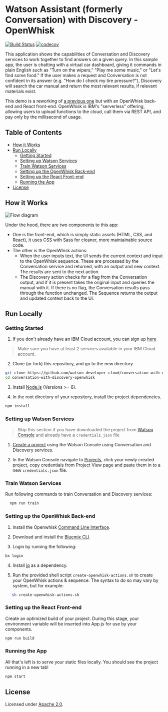 # Watson Assistant (formerly Conversation) with Discovery - OpenWhisk

[![Build Status](https://travis-ci.org/watson-developer-cloud/conversation-with-discovery-openwhisk.svg?branch=master)](https://travis-ci.org/watson-developer-cloud/conversation-with-discovery-openwhisk) [![codecov](https://codecov.io/gh/watson-developer-cloud/conversation-with-discovery-openwhisk/branch/master/graph/badge.svg)](https://codecov.io/gh/watson-developer-cloud/conversation-with-discovery-openwhisk)

This application shows the capabilities of Conversation and Discovery services to work together to find answers on a given query. In this sample app, the user is chatting with a virtual car dashboard, giving it commands in plain English such as "Turn on the wipers," "Play me some music," or "Let's find some food." If the user makes a request and Conversation is not confident in its answer (e.g. "How do I check my tire pressure?"), Discovery will search the car manual and return the most relevant results, if relevant materials exist.

This demo is a reworking of [a previous one](https://github.com/watson-developer-cloud/conversation-with-discovery) but with an OpenWhisk back-end and React front-end. OpenWhisk is IBM's "serverless" offering, allowing users to upload functions to the cloud, call them via REST API, and pay only by the millisecond of usage.

## Table of Contents
* [How it Works](#how-it-works)
* [Run Locally](#run-locally)
  * [Getting Started](#getting-started)
  * [Setting up Watson Services](#setting-up-watson-services)
  * [Train Watson Services](#train-watson-services)
  * [Setting up the OpenWhisk Back-end](#setting-up-the-openwhisk-back-end)
  * [Setting up the React Front-end](#setting-up-the-react-front-end)
  * [Running the App](#running-the-app)
* [License](#license)

## How it Works

![Flow diagram](README_pictures/Flow_diagram.png?raw=true)

Under the hood, there are two components to this app:
* One is the front-end, which is simply static assets (HTML, CSS, and React), it uses CSS with Sass for cleaner, more maintainable source code.
* The other is the OpenWhisk actions:
  * When the user inputs text, the UI sends the current context and input to the OpenWhisk sequence. These are processed by the Conversation service and returned, with an output and new context. The results are sent to the next action.
  * The Discovery action checks for a flag from the Conversation output, and if it is present takes the original input and queries the manual with it. If there is no flag, the Conversation results pass through the function unchanged. The Sequence returns the output and updated context back to the UI.


## Run Locally

### Getting Started
1. If you don't already have an IBM Cloud account, you can sign up [here](https://console.bluemix.net/?cm_mmc=GitHubReadMe)
> Make sure you have at least 2 services available in your IBM Cloud account.

2. Clone (or fork) this repository, and go to the new directory
```bash
git clone https://github.com/watson-developer-cloud/conversation-with-discovery-openwhisk.git
cd conversation-with-discovery-openwhisk
```

3. Install [Node.js](https://nodejs.org) (Versions >= 6).

4. In the root directory of your repository, install the project dependencies.
```bash
npm install
```

### Setting up Watson Services
> Skip this section if you have downloaded the project from [Watson Console](https://console.ng.bluemix.net/developer/watson) and already have a `credentials.json` file

1. [Create  a project](https://console.bluemix.net/developer/watson/create-project?services=conversation%2Cdiscovery) using the Watson Console using Conversation and Discovery services.

2. In the Watson Console navigate to [Projects](https://console.bluemix.net/developer/watson/projects), click your newly created project, copy credentials from Project View page and paste them in to a new `credentials.json` file.

### Train Watson Services
Run following commands to train Conversation and Discovery services:
``` bash
  npm run train
```

### Setting up the OpenWhisk Back-end
1. Install the Openwhisk [Command Line Interface](https://console.bluemix.net/openwhisk/learn/cli).

2. Download and install the [Bluemix CLI](https://console.bluemix.net/docs/cli/reference/bluemix_cli/get_started.html).

3. Login by running the following:

```bash
bx login
```

4. Install [jq](https://stedolan.github.io/jq/download/) as a dependency.

5. Run the provided shell script `create-openwhisk-actions.sh` to create your OpenWhisk actions & sequence. The syntax to do so may vary by system, but for example:

```bash
   sh create-openwhisk-actions.sh
```

### Setting up the React Front-end
Create an optimized build of your project. During this stage, your environment variable will be inserted into App.js for use by your components.
```bash
npm run build
```

### Running the App
All that's left is to serve your static files locally. You should see the project running in a new tab!
```bash
npm start
```

## License
Licensed under [Apache 2.0](LICENSE).

